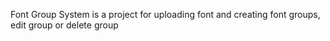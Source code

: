 Font Group System is a project for uploading font and creating font groups, edit group or delete group
